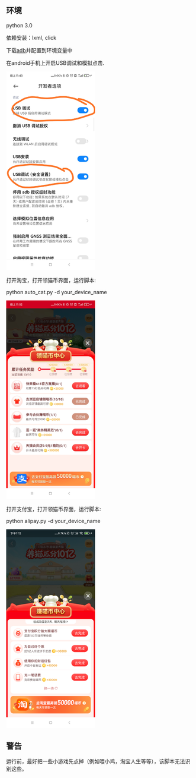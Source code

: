 ## 环境

python 3.0

依赖安装：lxml, click

下载[adb](https://developer.android.com/studio/command-line/adb)并配置到环境变量中

在android手机上开启USB调试和模拟点击.

<img src="preview/usb_setting.jpg" alt="USB调试" width="240px"/>

打开淘宝，打开领猫币界面，运行脚本:

python auto_cat.py -d your_device_name

<img src="preview/taobao.jpg" alt="淘宝" width="240px"/>

打开支付宝，打开领猫币界面，运行脚本:

python alipay.py -d your_device_name

<img src="preview/alipay.png" alt="支付宝" width="240px"/>

## 警告

运行前，最好把一些小游戏先点掉（例如喂小鸡，淘宝人生等等），该脚本无法识别这些。

